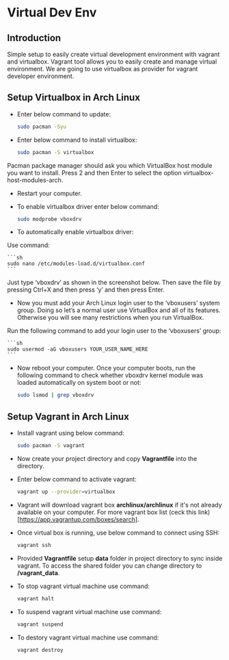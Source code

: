 # Virtual Dev Env

## Introduction

Simple setup to easily create virtual development environment with vagrant and virtualbox. Vagrant tool allows you to easily create and manage virtual environment.
We are going to use virtualbox as provider for vagrant developer environment.

## Setup Virtualbox in Arch Linux

* Enter below command to update:

    ```sh
    sudo pacman -Syu
    ```

* Enter below command to install virtualbox:

    ```sh
    sudo pacman -S virtualbox
    ```
Pacman package manager should ask you which VirtualBox host module you want to install. Press 2 and then Enter to select the option virtualbox-host-modules-arch.

* Restart your computer.

* To enable virtualbox driver enter below command:

    ```sh
    sudo modprobe vboxdrv
    ```

* To automatically enable virtualbox driver:

Use command:

    ```sh
    sudo nano /etc/modules-load.d/virtualbox.conf
    ```

Just type ‘vboxdrv’ as shown in the screenshot below. Then save the file by pressing Ctrl+X and then press ‘y’ and then press Enter.

* Now you must add your Arch Linux login user to the ‘vboxusers’ system group. Doing so let’s a normal user use VirtualBox and all of its features. Otherwise you will see many restrictions when you run VirtualBox.

Run the following command to add your login user to the ‘vboxusers’ group:

    ```sh
    sudo usermod -aG vboxusers YOUR_USER_NAME_HERE
    ```

* Now reboot your computer. Once your computer boots, run the following command to check whether vboxdrv kernel module was loaded automatically on system boot or not:

    ```sh
    sudo lsmod | grep vboxdrv
    ```

## Setup Vagrant in Arch Linux

* Install vagrant using below command:

    ```sh
    sudo pacman -S vagrant
    ```

* Now create your project directory and copy **Vagrantfile** into the directory.

* Enter below command to activate vagrant:

    ```sh
    vagrant up --provider=virtualbox
    ```
* Vagrant will download vagrant box **archlinux/archlinux** if it's not already available on your computer. For more vagrant box list (ceck this link)[https://app.vagrantup.com/boxes/search].

* Once virtual box is running, use below command to connect using SSH:

    ```sh
    vagrant ssh
    ```

* Provided **Vagrantfile** setup **data** folder in project directory to sync inside vagrant. To access the shared folder you can change directory to **/vagrant_data**.

* To stop vagrant virtual machine use command:

    ```sh
    vagrant halt
    ```
* To suspend vagrant virtual machine use command:

    ```sh
    vagrant suspend
    ```

* To destory vagrant virtual machine use command:

    ```sh
    vagrant destroy
    ```
